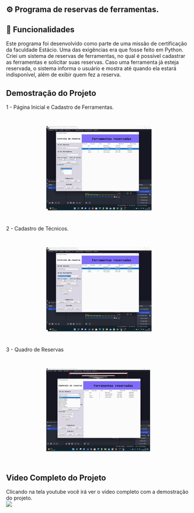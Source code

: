 ## ⚙️ Programa de reservas de ferramentas.

## 🚀 Funcionalidades

Este programa foi desenvolvido como parte de uma missão de certificação da faculdade Estácio. Uma das exigências era que fosse feito em Python. Criei um sistema de reservas de ferramentas, no qual é possível cadastrar as ferramentas e solicitar suas reservas. Caso uma ferramenta já esteja reservada, o sistema informa o usuário e mostra até quando ela estará indisponível, além de exibir quem fez a reserva.

## Demostração do Projeto

1 - Página Inicial e Cadastro de Ferramentas.

<img src = "Imagens/projeto estacio img 1.gif">

2 - Cadastro de Técnicos.

<img src = "Imagens/projeto estacio img 2.gif">

3 - Quadro de Reservas

<img src = "Imagens/projeto estacio img 3.gif">

## Video Completo do Projeto
 Clicando na tela youtube você irá ver o video completo com a demostração do projeto. </br>
<a href="https://youtu.be/9nYI3yerw10" target="_blank"><img loading="lazy" src="https://img.shields.io/badge/YouTube-FF0000?style=for-the-badge&logo=youtube&logoColor=white" target="_blank"></a>
